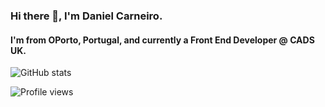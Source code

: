 ### Hi there 👋, I'm Daniel Carneiro.
#### I'm from OPorto, Portugal, and currently a Front End Developer @ CADS UK.
<!--
**loonix/loonix** is a ✨ _special_ ✨ repository because its `README.md` (this file) appears on your GitHub profile.

Here are some ideas to get you started:

- 🔭 I’m currently working on migrating Ionic apps to Flutter
- 🌱 I’m currently learning Dart & Flutter
- 👯 I’m looking to collaborate on open-source projects that matter.
- 💬 Ask me about ...
- 📫 How to reach me: ask around the internet, you will find a way (or do a PR :))
- ⚡ Fun fact: I speak 4 languages
-->

![GitHub stats](https://github-readme-stats.vercel.app/api?username=loonix&show_icons=true&theme=graywhite)

![Profile views](https://gpvc.arturio.dev/loonix)
